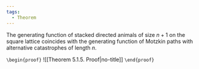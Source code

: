 ```yaml
---
tags:
  - Theorem
---
```

The generating function of stacked directed animals of size $n+1$ on the square lattice coincides with the generating function of Motzkin paths with alternative catastrophes of length $n$.

`\begin{proof}`
![[Theorem 5.1.5. Proof|no-title]]
`\end{proof}`

